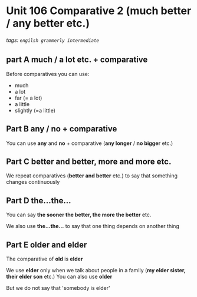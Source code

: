 # Unit 106 Comparative 2 (much better / any better etc.)
###### tags: `engilsh grammerly intermediate`

## part **A much / a lot** etc. + comparative
Before comparatives you can use:
- much
- a lot
- far (= a lot)
- a little
- slightly (=a little)

## Part B **any / no** + comparative
You can use **any** and **no** + comparative (**any longer** / **no bigger** etc.)

## Part C **better and better**, **more and more** etc.
We repeat comparatives (**better and better** etc.) to say that something changes continuously

## Part D **the...the...**
You can say **the sooner the better, the more the better** etc.

We also use **the...the...** to say that one thing depends on another thing

## Part E older and elder
The comparative of **old** is **elder**

We use **elder** only when we talk about people in a family (**my elder sister, their elder son** etc.)
You can also use **older**

But we do not say that 'somebody is elder'